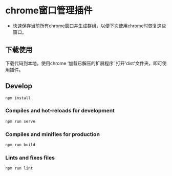 # chrome窗口管理插件
- 快速保存当前所有chrome窗口并生成群组，以便下次使用chrome时恢复这些窗口。
## 下载使用
下载代码到本地，使用chrome ‘加载已解压的扩展程序’ 打开'dist'文件夹，即可使用插件。

## Develop
```
npm install
```

### Compiles and hot-reloads for development
```
npm run serve
```

### Compiles and minifies for production
```
npm run build
```

### Lints and fixes files
```
npm run lint
```

